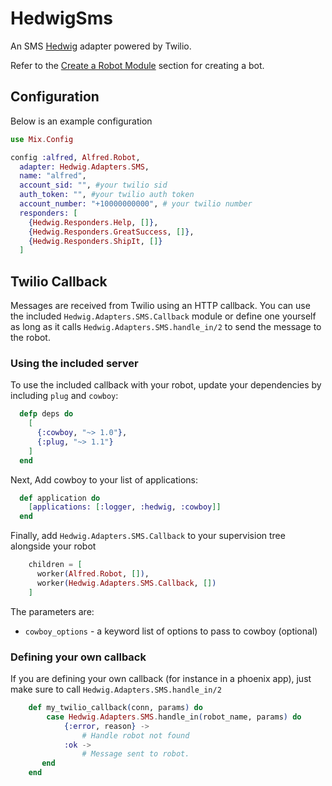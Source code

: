 # HedwigSms

An SMS [Hedwig](https://github.com/hedwig-im/hedwig) adapter powered by Twilio.

Refer to the [Create a Robot Module](https://github.com/hedwig-im/hedwig#create-a-robot-module) section for creating a bot.

## Configuration

Below is an example configuration

```elixir
use Mix.Config

config :alfred, Alfred.Robot,
  adapter: Hedwig.Adapters.SMS,
  name: "alfred",
  account_sid: "", #your twilio sid
  auth_token: "", #your twilio auth token
  account_number: "+10000000000", # your twilio number
  responders: [
    {Hedwig.Responders.Help, []},
    {Hedwig.Responders.GreatSuccess, []},
    {Hedwig.Responders.ShipIt, []}
  ]
```

## Twilio Callback
Messages are received from Twilio using an HTTP callback. You can use the included `Hedwig.Adapters.SMS.Callback` module or define one yourself
as long as it calls `Hedwig.Adapters.SMS.handle_in/2` to send the message to the robot.

### Using the included server

To use the included callback with your robot, update your dependencies by including `plug` and `cowboy`:

```elixir
  defp deps do
    [
      {:cowboy, "~> 1.0"},
      {:plug, "~> 1.1"}
    ]
  end
```

Next, Add cowboy to your list of applications:

```elixir
  def application do
    [applications: [:logger, :hedwig, :cowboy]]
  end
```

Finally, add `Hedwig.Adapters.SMS.Callback` to your supervision tree alongside your robot

```elixir
    children = [
      worker(Alfred.Robot, []),
      worker(Hedwig.Adapters.SMS.Callback, [])
    ]
```

The parameters are:
* `cowboy_options` - a keyword list of options to pass to cowboy (optional)

### Defining your own callback

If you are defining your own callback (for instance in a phoenix app), just make sure to call `Hedwig.Adapters.SMS.handle_in/2`

```elixir
    def my_twilio_callback(conn, params) do
        case Hedwig.Adapters.SMS.handle_in(robot_name, params) do
            {:error, reason} ->
                # Handle robot not found
            :ok ->
                # Message sent to robot.
       end
    end
```
